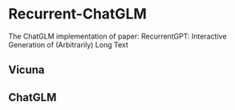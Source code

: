 # Recurrent-ChatGLM
The ChatGLM implementation of paper: RecurrentGPT: Interactive Generation of (Arbitrarily) Long Text


## Vicuna 

## ChatGLM